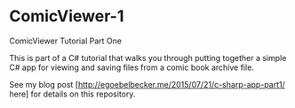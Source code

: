 # ComicViewer-1
ComicViewer Tutorial Part One

This is part of a C# tutorial that walks you through putting together a simple C# app for viewing and saving files from a comic book archive file.

See my blog post [http://egoebelbecker.me/2015/07/21/c-sharp-app-part1/ here] for details on this repository.
